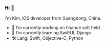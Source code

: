### Hi 👋

I'm Kim, iOS developer from Guangdong, China.
<!--
**xiaoerlong/xiaoerlong** is a ✨ _special_ ✨ repository because its `README.md` (this file) appears on your GitHub profile.

Here are some ideas to get you started:

-->


- 🔭 I’m currently working on finance soft field
- 🌱 I’m currently learning SwiftUI, Django
- 🛠 Lang: Swift, Objective-C, Python

